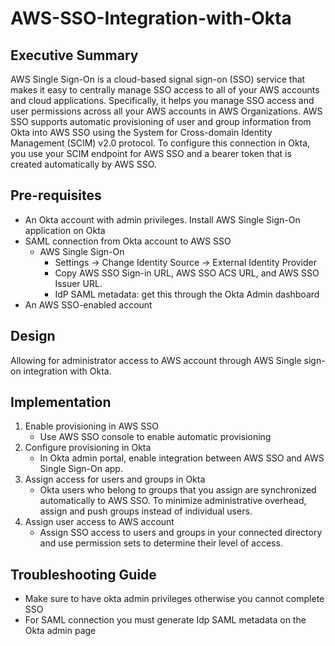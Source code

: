 # AWS-SSO-Integration-with-Okta

## Executive Summary 

AWS Single Sign-On is a cloud-based signal sign-on (SSO) service that makes it easy to centrally manage SSO access to all of your AWS accounts and cloud applications. Specifically, it helps you manage SSO access and user permissions across all your AWS accounts in AWS Organizations. AWS SSO supports automatic provisioning of user and group information from Okta into AWS SSO using the System for Cross-domain Identity Management (SCIM) v2.0 protocol. To configure this connection in Okta, you use your SCIM endpoint for AWS SSO and a bearer token that is created automatically by AWS SSO. 

## Pre-requisites 

- An Okta account with admin privileges. Install AWS Single Sign-On application on Okta
- SAML connection from Okta account to AWS SSO
  + AWS Single Sign-On 
    + Settings → Change Identity Source → External Identity Provider
    + Copy AWS SSO Sign-in URL, AWS SSO ACS URL, and AWS SSO Issuer URL. 
    + IdP SAML metadata: get this through the Okta Admin dashboard  
- An AWS SSO-enabled account 

## Design

Allowing for administrator access to AWS account through AWS Single sign-on integration with Okta. 

## Implementation

1. Enable provisioning in AWS SSO 
    - Use AWS SSO console to enable automatic provisioning
2. Configure provisioning in Okta 
    - In Okta admin portal, enable integration between AWS SSO and AWS Single Sign-On app. 
3. Assign access for users and groups in Okta 
    - Okta users who belong to groups that you assign are synchronized automatically to AWS SSO. To minimize administrative overhead, assign and push groups instead of individual users.
4. Assign user access to AWS account 
    - Assign SSO access to users and groups in your connected directory and use permission sets to determine their level of access. 

## Troubleshooting Guide

- Make sure to have okta admin privileges otherwise you cannot complete SSO 
- For SAML connection you must generate Idp SAML metadata on the Okta admin page
